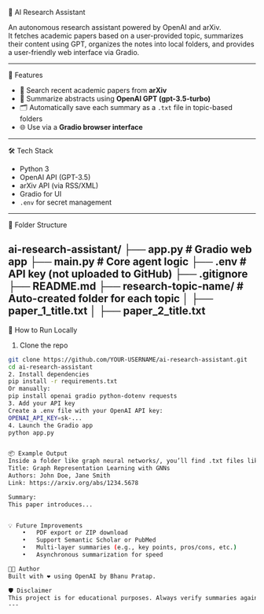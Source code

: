 🧠 AI Research Assistant

An autonomous research assistant powered by OpenAI and arXiv.  
It fetches academic papers based on a user-provided topic, summarizes their content using GPT, organizes the notes into local folders, and provides a user-friendly web interface via Gradio.

---

🚀 Features

- 🔎 Search recent academic papers from **arXiv**
- 🤖 Summarize abstracts using **OpenAI GPT (gpt-3.5-turbo)**
- 🗂️ Automatically save each summary as a `.txt` file in topic-based folders
- 🌐 Use via a **Gradio browser interface**

---


🛠️ Tech Stack

- Python 3
- OpenAI API (GPT-3.5)
- arXiv API (via RSS/XML)
- Gradio for UI
- `.env` for secret management

---


📂 Folder Structure

ai-research-assistant/ ├── app.py # Gradio web app ├── main.py # Core agent logic ├── .env # API key (not uploaded to GitHub) ├── .gitignore ├── README.md ├── research-topic-name/ # Auto-created folder for each topic │ ├── paper_1_title.txt │ ├── paper_2_title.txt
---


🧪 How to Run Locally

1. Clone the repo
```bash
git clone https://github.com/YOUR-USERNAME/ai-research-assistant.git
cd ai-research-assistant
2. Install dependencies
pip install -r requirements.txt
Or manually:
pip install openai gradio python-dotenv requests
3. Add your API key
Create a .env file with your OpenAI API key:
OPENAI_API_KEY=sk-...
4. Launch the Gradio app
python app.py


📦 Example Output
Inside a folder like graph neural networks/, you’ll find .txt files like:
Title: Graph Representation Learning with GNNs
Authors: John Doe, Jane Smith
Link: https://arxiv.org/abs/1234.5678

Summary:
This paper introduces...


💡 Future Improvements
	•	PDF export or ZIP download
	•	Support Semantic Scholar or PubMed
	•	Multi-layer summaries (e.g., key points, pros/cons, etc.)
	•	Asynchronous summarization for speed

🧑‍💻 Author
Built with ❤️ using OpenAI by Bhanu Pratap.

🛡️ Disclaimer
This project is for educational purposes. Always verify summaries against the original papers for accuracy.
---


